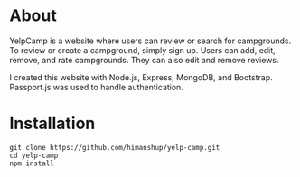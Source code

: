 # About
YelpCamp is a website where users can review or search for campgrounds. To review or create a campground, simply sign up. Users can add, edit, remove, and rate campgrounds. They can also edit and remove reviews.  

I created this website with Node.js, Express, MongoDB, and Bootstrap. Passport.js was used to handle authentication.  

# Installation
```
git clone https://github.com/himanshup/yelp-camp.git
cd yelp-camp
npm install
```